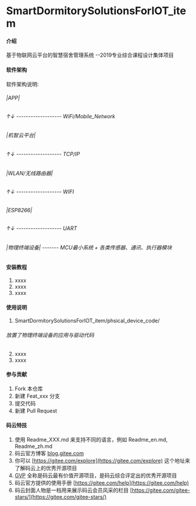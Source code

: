 # SmartDormitorySolutionsForIOT_item

#### 介绍
基于物联网云平台的智慧宿舍管理系统
--2019专业综合课程设计集体项目

#### 软件架构
软件架构说明:

###### |APP|
###### ↑↓  ------------------- WiFi/Mobile_Network
###### |机智云平台|
###### ↑↓  ------------------- TCP/IP
###### |WLAN/无线路由器|
###### ↑↓  ------------------- WIFI
###### |ESP8266|
###### ↑↓  ------------------- UART
###### |物理终端设备|  -------  MCU最小系统 + 各类传感器、通讯、执行器模块


#### 安装教程

1.  xxxx
2.  xxxx
3.  xxxx

#### 使用说明

1.  SmartDormitorySolutionsForIOT_item/phsical_device_code/ 
###### 放置了物理终端设备的应用与驱动代码
2.  xxxx
3.  xxxx

#### 参与贡献

1.  Fork 本仓库
2.  新建 Feat_xxx 分支
3.  提交代码
4.  新建 Pull Request


#### 码云特技

1.  使用 Readme\_XXX.md 来支持不同的语言，例如 Readme\_en.md, Readme\_zh.md
2.  码云官方博客 [blog.gitee.com](https://blog.gitee.com)
3.  你可以 [https://gitee.com/explore](https://gitee.com/explore) 这个地址来了解码云上的优秀开源项目
4.  [GVP](https://gitee.com/gvp) 全称是码云最有价值开源项目，是码云综合评定出的优秀开源项目
5.  码云官方提供的使用手册 [https://gitee.com/help](https://gitee.com/help)
6.  码云封面人物是一档用来展示码云会员风采的栏目 [https://gitee.com/gitee-stars/](https://gitee.com/gitee-stars/)
